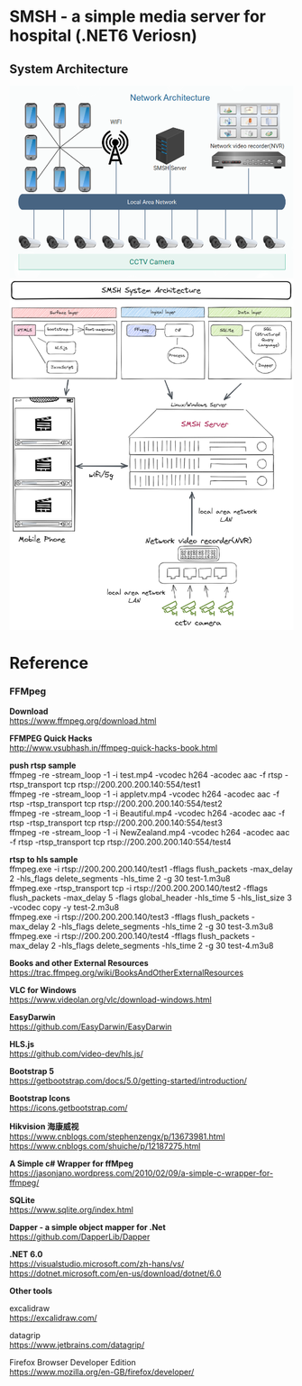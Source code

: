 ﻿# SMSH - a simple media server for hospital (.NET6 Veriosn)

## System Architecture

![](doc/SMSH-Network-Architecture.png "Network Architecture")
![](doc/SMSH-SYSTEM-Architecture.png "System Architecture")

# Reference

### FFMpeg

**Download** <br/>
https://www.ffmpeg.org/download.html <br/>

**FFMPEG Quick Hacks** <br/>
http://www.vsubhash.in/ffmpeg-quick-hacks-book.html <br/>

**push rtsp sample**<br/>
ffmpeg -re -stream_loop -1 -i test.mp4 -vcodec h264 -acodec aac -f rtsp -rtsp_transport tcp rtsp://200.200.200.140:554/test1 <br/>
ffmpeg -re -stream_loop -1 -i appletv.mp4 -vcodec h264 -acodec aac -f rtsp -rtsp_transport tcp rtsp://200.200.200.140:554/test2 <br/>
ffmpeg -re -stream_loop -1 -i Beautiful.mp4 -vcodec h264 -acodec aac -f rtsp -rtsp_transport tcp rtsp://200.200.200.140:554/test3 <br/>
ffmpeg -re -stream_loop -1 -i NewZealand.mp4 -vcodec h264 -acodec aac -f rtsp -rtsp_transport tcp rtsp://200.200.200.140:554/test4 <br/>

**rtsp to hls sample** <br/>
ffmpeg.exe -i rtsp://200.200.200.140/test1 -fflags flush_packets -max_delay 2 -hls_flags delete_segments -hls_time 2 -g 30 test-1.m3u8 <br/>
ffmpeg.exe -rtsp_transport tcp -i rtsp://200.200.200.140/test2 -fflags flush_packets -max_delay 5 -flags global_header -hls_time 5 -hls_list_size 3 -vcodec copy -y test-2.m3u8 <br/>
ffmpeg.exe -i rtsp://200.200.200.140/test3 -fflags flush_packets -max_delay 2 -hls_flags delete_segments -hls_time 2 -g 30 test-3.m3u8 <br/>
ffmpeg.exe -i rtsp://200.200.200.140/test4 -fflags flush_packets -max_delay 2 -hls_flags delete_segments -hls_time 2 -g 30 test-4.m3u8 <br/>

**Books and other External Resources** <br/>
https://trac.ffmpeg.org/wiki/BooksAndOtherExternalResources

**VLC for Windows** <br>
https://www.videolan.org/vlc/download-windows.html

**EasyDarwin** <br>
https://github.com/EasyDarwin/EasyDarwin

**HLS.js** <br/>
https://github.com/video-dev/hls.js/

**Bootstrap 5**<br/>
https://getbootstrap.com/docs/5.0/getting-started/introduction/

**Bootstrap Icons**<br/>
https://icons.getbootstrap.com/

**Hikvision 海康威视** <br/> 
https://www.cnblogs.com/stephenzengx/p/13673981.html <br/>
https://www.cnblogs.com/shuiche/p/12187275.html<br/>

**A Simple c# Wrapper for ffMpeg** <br/>
https://jasonjano.wordpress.com/2010/02/09/a-simple-c-wrapper-for-ffmpeg/ <br/>


**SQLite**<br/>
https://www.sqlite.org/index.html

**Dapper - a simple object mapper for .Net**<br/>
https://github.com/DapperLib/Dapper

**.NET 6.0**<br/>
https://visualstudio.microsoft.com/zh-hans/vs/ <br/>
https://dotnet.microsoft.com/en-us/download/dotnet/6.0


**Other tools**<br/>

excalidraw<br/>
https://excalidraw.com/

datagrip<br/>
https://www.jetbrains.com/datagrip/

Firefox Browser Developer Edition<br/>
https://www.mozilla.org/en-GB/firefox/developer/


